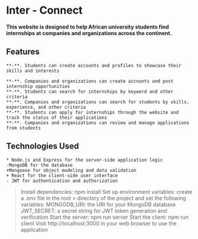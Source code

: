 # Inter - Connect

**This website is designed to help African university students find internships at companies and organizations across the continent.**

## Features
    **-**. Students can create accounts and profiles to showcase their skills and interests

    **-**. Companies and organizations can create accounts and post internship opportunities
    **-**. Students can search for internships by keyword and other criteria
    **-**. Companies and organizations can search for students by skills, experience, and other criteria
    **-**. Students can apply for internships through the website and track the status of their applications
    **-**. Companies and organizations can review and manage applications from students


## Technologies Used
    * Node.js and Express for the server-side application logic
    -MongoDB for the database
    +Mongoose for object modeling and data validation
    + React for the client-side user interface
    - JWT for authentication and authorization

> Install dependencies: npm install
> Set up environment variables: create a .env file in the root > directory of the project and set the following variables:
> MONGODB_URI: the URI for your MongoDB database
> JWT_SECRET: a secret string for JWT token generation and verification
> Start the server: npm run server
> Start the client: npm run client
> Visit http://localhost:3000 in your web browser to use the application
